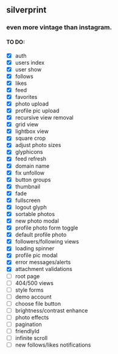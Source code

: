 ## silverprint

### even more vintage than instagram.

#### TO DO:

- [x] auth
- [x] users index
- [x] user show
- [x] follows
- [x] likes
- [x] feed
- [x] favorites
- [x] photo upload
- [x] profile pic upload
- [x] recursive view removal
- [x] grid view
- [x] lightbox view
- [x] square crop
- [x] adjust photo sizes
- [x] glyphicons
- [x] feed refresh
- [x] domain name
- [x] fix unfollow
- [x] button groups
- [x] thumbnail
- [x] fade
- [x] fullscreen
- [x] logout glyph
- [x] sortable photos
- [x] new photo modal
- [x] profile photo form toggle
- [x] default profile photo
- [x] followers/following views
- [x] loading spinner
- [x] profile pic modal
- [x] error messages/alerts
- [x] attachment validations
- [ ] root page
- [ ] 404/500 views
- [ ] style forms
- [ ] demo account
- [ ] choose file button
- [ ] brightness/contrast enhance
- [ ] photo effects
- [ ] pagination
- [ ] friendlyId
- [ ] infinite scroll
- [ ] new follows/likes notifications
